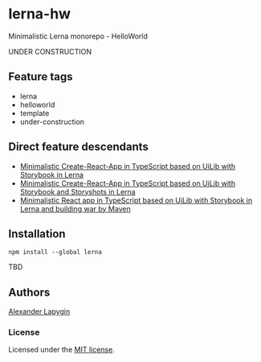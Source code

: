 # lerna-hw

Minimalistic Lerna monorepo - HelloWorld

UNDER CONSTRUCTION

## Feature tags

- lerna
- helloworld
- template
- under-construction

## Direct feature descendants

- [Minimalistic Create-React-App in TypeScript based on UiLib with Storybook in Lerna](https://github.com/softspider/cra-ts-uilib-storybook-lerna)
- [Minimalistic Create-React-App in TypeScript based on UiLib with Storybook and Storyshots in Lerna](https://github.com/softspider/cra-ts-uilib-storybook-storyshots-lerna)
- [Minimalistic React app in TypeScript based on UiLib with Storybook in Lerna and building war by Maven](https://github.com/softspider/cra-ts-uilib-storybook-lerna-mvn-war)


## Installation

```
npm install --global lerna
```

TBD

## Authors

[Alexander Lapygin](https://github.com/AlexanderLapygin)

### License

Licensed under the [MIT license](./LICENSE). 

